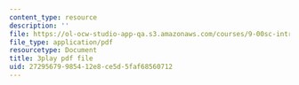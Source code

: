 ```yaml
---
content_type: resource
description: ''
file: https://ol-ocw-studio-app-qa.s3.amazonaws.com/courses/9-00sc-introduction-to-psychology-fall-2011/27295679985412e8ce5d5faf68560712_zPPsdsAQBx4.pdf
file_type: application/pdf
resourcetype: Document
title: 3play pdf file
uid: 27295679-9854-12e8-ce5d-5faf68560712
---
```

